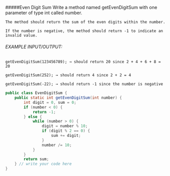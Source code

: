 #####Even Digit Sum
	Write a method named getEvenDigitSum with one parameter of type int called number. 
	
	The method should return the sum of the even digits within the number. 
	
	If the number is negative, the method should return -1 to indicate an invalid value.
	
	
	
######	EXAMPLE INPUT/OUTPUT:
	
	getEvenDigitSum(123456789); → should return 20 since 2 + 4 + 6 + 8 = 20
	
	getEvenDigitSum(252); → should return 4 since 2 + 2 = 4
	
	getEvenDigitSum(-22); → should return -1 since the number is negative

```java
public class EvenDigitSum {
   	public static int getEvenDigitSum(int number) {
		int digit = 0, sum = 0;
		if (number < 0) {
			return -1;
		} else {
			while (number > 0) {
				digit = number % 10;
				if (digit % 2 == 0) {
					sum += digit;
				}
				number /= 10;
			}
		}
		return sum;
	} // write your code here
}
```
